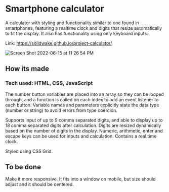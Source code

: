 # Smartphone calculator
A calculator with styling and functionality similar to one found in smartphones, featuring a realtime clock and digits that resize automatically to fit the display.
It also has functionality using only keyboard inputs.

Link: https://solidwake.github.io/project-calculator/

![Screen Shot 2022-06-15 at 11 26 54 PM](https://user-images.githubusercontent.com/69250073/173987156-484b5733-7a83-495f-ac37-8e64ffb2192b.png)

## How its made
### Tech used: HTML, CSS, JavaScript
The number button variables are placed into an array so they can be looped through, and a function is called on each index to add an event listener to each button. Variable names and parameters explicitly state the data type (number or string) to avoid errors from type coercion.

Supports input of up to 9 comma separated digits, and able to display up to 18 comma separated digits after calculation. Digits are resized dynamically based on the number of digits in the display. Numeric, arithmetic, enter and escape keys can be used for inputs and calculation. Contains a real time clock.

Styled using CSS Grid.

## To be done
Make it more responsive. It fits into a window on mobile, but size should adjust and it should be centered.
